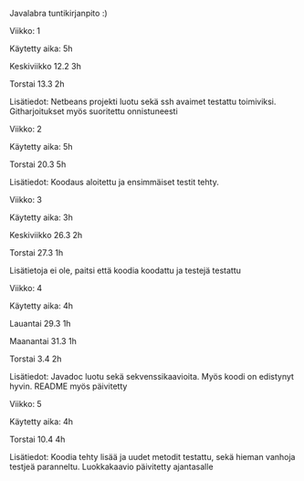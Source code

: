 ﻿Javalabra tuntikirjanpito :)


Viikko: 1


Käytetty aika: 5h

Keskiviikko 12.2 3h

Torstai 13.3 2h


Lisätiedot: Netbeans projekti luotu sekä ssh avaimet testattu toimiviksi.
Githarjoitukset myös suoritettu onnistuneesti



Viikko: 2


Käytetty aika: 5h

Torstai 20.3 5h

Lisätiedot: Koodaus aloitettu ja ensimmäiset testit tehty.



Viikko: 3


Käytetty aika: 3h

Keskiviikko 26.3 2h

Torstai 27.3 1h


Lisätietoja ei ole, paitsi että koodia koodattu ja testejä testattu



Viikko: 4


Käytetty aika: 4h

Lauantai 29.3 1h

Maanantai 31.3 1h

Torstai 3.4 2h

Lisätiedot: Javadoc luotu sekä sekvenssikaavioita. Myös koodi on edistynyt hyvin. README myös päivitetty


Viikko: 5


Käytetty aika: 4h

Torstai 10.4 4h

Lisätiedot: Koodia tehty lisää ja uudet metodit testattu, sekä hieman vanhoja testjeä paranneltu. Luokkakaavio päivitetty ajantasalle